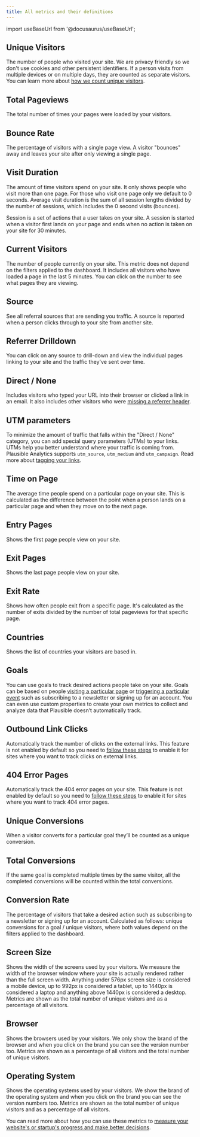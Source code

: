 ```yaml
---
title: All metrics and their definitions
---
```


import useBaseUrl from '@docusaurus/useBaseUrl';

## Unique Visitors

The number of people who visited your site. We are privacy friendly so we don't use cookies and other persistent identifiers. If a person visits from multiple devices or on multiple days, they are counted as separate visitors. You can learn more about [how we count unique visitors](https://plausible.io/data-policy).

## Total Pageviews

The total number of times your pages were loaded by your visitors.

## Bounce Rate

The percentage of visitors with a single page view. A visitor "bounces" away and leaves your site after only viewing a single page. 

## Visit Duration

The amount of time visitors spend on your site. It only shows people who visit more than one page. For those who visit one page only we default to 0 seconds. Average visit duration is the sum of all session lengths divided by the number of sessions, which includes the 0 second visits (bounces).

Session is a set of actions that a user takes on your site. A session is started when a visitor first lands on your page and ends when no action is taken on your site for 30 minutes.

## Current Visitors

The number of people currently on your site. This metric does not depend on the filters applied to the dashboard. It includes all visitors who have loaded a page in the last 5 minutes. You can click on the number to see what pages they are viewing.

## Source

See all referral sources that are sending you traffic. A source is reported when a person clicks through to your site from another site.

## Referrer Drilldown

You can click on any source to drill-down and view the individual pages linking to your site and the traffic they've sent over time.

## Direct / None

Includes visitors who typed your URL into their browser or clicked a link in an email. It also includes other visitors who were [missing a referrer header](https://plausible.io/blog/referrer-policy).

## UTM parameters

To minimize the amount of traffic that falls within the "Direct / None" category, you can add special query parameters (UTMs) to your links. UTMs help you better understand where your traffic is coming from. Plausible Analytics supports `utm_source`, `utm_medium` and `utm_campaign`. Read more about [tagging your links](manual-link-tagging.md).

## Time on Page

The average time people spend on a particular page on your site. This is calculated as the difference between the point when a person lands on a particular page and when they move on to the next page.

## Entry Pages

Shows the first page people view on your site.

## Exit Pages

Shows the last page people view on your site.

## Exit Rate

Shows how often people exit from a specific page. It's calculated as the number of exits divided by the number of total pageviews for that specific page.

## Countries

Shows the list of countries your visitors are based in.

## Goals

You can use goals to track desired actions people take on your site. Goals can be based on people [visiting a particular page](pageview-goals.md) or [triggering a particular event](custom-event-goals.md) such as subscribing to a newsletter or signing up for an account. You can even use custom properties to create your own metrics to collect and analyze data that Plausible doesn’t automatically track. 

## Outbound Link Clicks

Automatically track the number of clicks on the external links. This feature is not enabled by default so you need to [follow these steps](outbound-link-click-tracking.md) to enable it for sites where you want to track clicks on external links.

## 404 Error Pages

Automatically track the 404 error pages on your site. This feature is not enabled by default so you need to [follow these steps](404-error-pages-tracking.md) to enable it for sites where you want to track 404 error pages.

## Unique Conversions

When a visitor converts for a particular goal they’ll be counted as a unique conversion.

## Total Conversions

If the same goal is completed multiple times by the same visitor, all the completed conversions will be counted within the total conversions.

## Conversion Rate

The percentage of visitors that take a desired action such as subscribing to a newsletter or signing up for an account. Calculated as follows:
unique conversions for a goal / unique visitors, where both values depend on the filters applied to the dashboard. 

## Screen Size

Shows the width of the screens used by your visitors. We measure the width of the browser window where your site is actually rendered rather than the full screen width. Anything under 576px screen size is considered a mobile device, up to 992px is considered a tablet, up to 1440px is considered a laptop and anything above 1440px is considered a desktop. Metrics are shown as the total number of unique visitors and as a percentage of all visitors.

## Browser

Shows the browsers used by your visitors. We only show the brand of the browser and when you click on the brand you can see the version number too. Metrics are shown as a percentage of all visitors and the total number of unique visitors.

## Operating System

Shows the operating systems used by your visitors. We show the brand of the operating system and when you click on the brand you can see the version numbers too. Metrics are shown as the total number of unique visitors and as a percentage of all visitors.

You can read more about how you can use these metrics to [measure your website's or startup's progress and make better decisions](https://plausible.io/blog/analytics-metrics-definitions).
